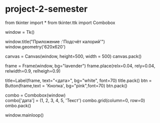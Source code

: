 # project-2-semester
from tkinter import *
from tkinter.ttk import Combobox

window = Tk()

window.title("Приложение :'Подсчёт калорий'")
window.geometry('620x620')

canvas = Canvas(window, height=500, width = 500)
canvas.pack()

frame = Frame(window, bg="lavender")
frame.place(relx=0.04, rely=0.04, relwidth=0.9, relheigh=0.9)

title=Label(frame, text="<дата>", bg="white", font=70)
title.pack()
btn = Button(frame,text = 'Кнопка', bg="pink",font=70)
btn.pack()

combo = Combobox(window)  
combo['дата'] = (1, 2, 3, 4, 5, 'Текст')
combo.grid(column=0, row=0)
ombo.pack()


window.mainloop()
